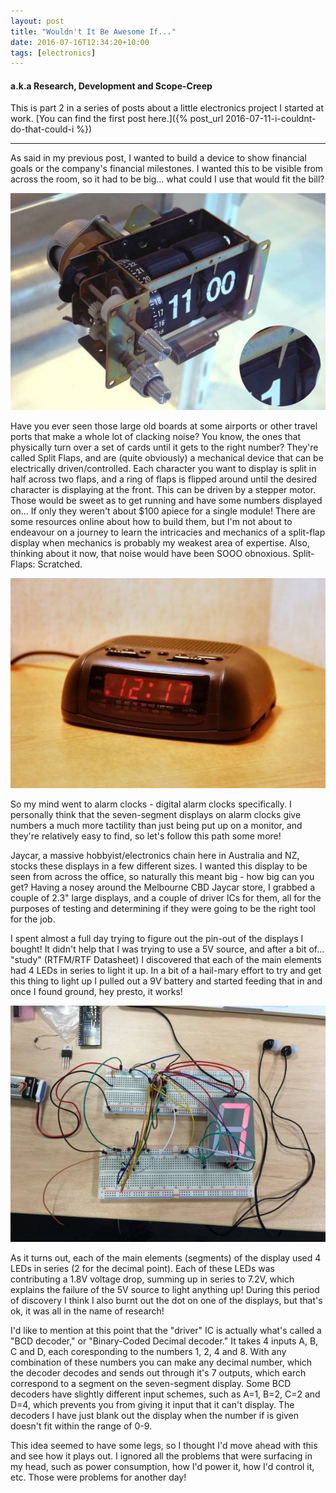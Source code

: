 ```yaml
---
layout: post
title: "Wouldn't It Be Awesome If..."
date: 2016-07-16T12:34:20+10:00
tags: [electronics]
---
```


#### a.k.a Research, Development and Scope-Creep

This is part 2 in a series of posts about a little electronics project I started at work. [You can find the first post here.]({% post_url 2016-07-11-i-couldnt-do-that-could-i %})

---------------------------------------

As said in my previous post, I wanted to build a device to show financial goals or the company's financial milestones. I wanted this to be visible from across the room, so it had to be big... what could I use that would fit the bill?

<img src="/images/split_flap_display.jpg" alt="Split Flap Display">

Have you ever seen those large old boards at some airports or other travel ports that make a whole lot of clacking noise? You know, the ones that physically turn over a set of cards until it gets to the right number? They're called Split Flaps, and are (quite obviously) a mechanical device that can be electrically driven/controlled. Each character you want to display is split in half across two flaps, and a ring of flaps is flipped around until the desired character is displaying at the front. This can be driven by a stepper motor. Those would be sweet as to get running and have some numbers displayed on... If only they weren't about $100 apiece for a single module! There are some resources online about how to build them, but I'm not about to endeavour on a journey to learn the intricacies and mechanics of a split-flap display when mechanics is probably my weakest area of expertise. Also, thinking about it now, that noise would have been SOOO obnoxious. Split-Flaps: Scratched.

<img src="/images/alarm_clock.jpg" alt="Digital Alarm Clock">

So my mind went to alarm clocks - digital alarm clocks specifically. I personally think that the seven-segment displays on alarm clocks give numbers a much more tactility than just being put up on a monitor, and they're relatively easy to find, so let's follow this path some more!

Jaycar, a massive hobbyist/electronics chain here in Australia and NZ, stocks these displays in a few different sizes. I wanted this display to be seen from across the office, so naturally this meant big - how big can you get? Having a nosey around the Melbourne CBD Jaycar store, I grabbed a couple of 2.3" large displays, and a couple of driver ICs for them, all for the purposes of testing and determining if they were going to be the right tool for the job.

I spent almost a full day trying to figure out the pin-out of the displays I bought! It didn't help that I was trying to use a 5V source, and after a bit of... "study" (RTFM/RTF Datasheet) I discovered that each of the main elements had 4 LEDs in series to light it up. In a bit of a hail-mary effort to try and get this thing to light up I pulled out a 9V battery and started feeding that in and once I found ground, hey presto, it works!

<img src="/images/it_works.jpg" alt="It's working!">

As it turns out, each of the main elements (segments) of the display used 4 LEDs in series (2 for the decimal point). Each of these LEDs was contributing a 1.8V voltage drop, summing up in series to 7.2V, which explains the failure of the 5V source to light anything up! During this period of discovery I think I also burnt out the dot on one of the displays, but that's ok, it was all in the name of research!

I'd like to mention at this point that the "driver" IC is actually what's called a "BCD decoder," or "Binary-Coded Decimal decoder." It takes 4 inputs A, B, C and D, each coresponding to the numbers 1, 2, 4 and 8. With any combination of these numbers you can make any decimal number, which the decoder decodes and sends out through it's 7 outputs, which earch correspond to a segment on the seven-segment display. Some BCD decoders have slightly different input schemes, such as A=1, B=2, C=2 and D=4, which prevents you from giving it input that it can't display. The decoders I have just blank out the display when the number if is given doesn't fit within the range of 0-9.

This idea seemed to have some legs, so I thought I'd move ahead with this and see how it plays out. I ignored all the problems that were surfacing in my head, such as power consumption, how I'd power it, how I'd control it, etc. Those were problems for another day!
